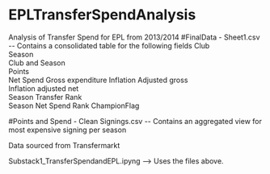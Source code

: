 # EPLTransferSpendAnalysis
Analysis of Transfer Spend for EPL from 2013/2014
#FinalData - Sheet1.csv -- Contains a consolidated table for the following fields 
  Club	
  Season	
  Club and Season	
  Points	
  Net Spend	
  Gross expenditure	
  Inflation Adjusted gross	
  Inflation adjusted net	
  Season Transfer Rank	
  Season Net Spend Rank	
  ChampionFlag
  
  #Points and Spend - Clean Signings.csv -- Contains an aggregated view for most expensive signing per season
  
Data sourced from Transfermarkt 

Substack1_TransferSpendandEPL.ipyng --> Uses the files above. 
